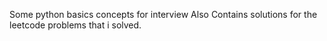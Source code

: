 Some python basics concepts for interview
Also Contains solutions for the leetcode problems that i solved.



